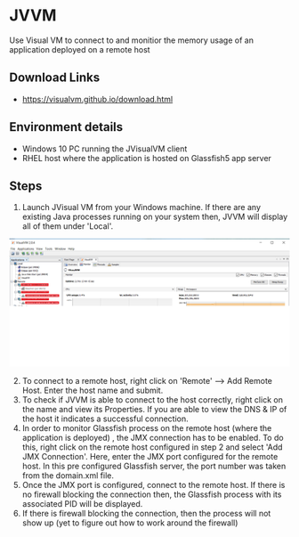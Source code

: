 # JVVM
Use Visual VM to connect to and monitior the memory usage of an application deployed on a remote host

## Download Links
- https://visualvm.github.io/download.html

## Environment details
- Windows 10 PC running the JVisualVM client
- RHEL host where the application is hosted on Glassfish5 app server

## Steps

1. Launch JVisual VM from your Windows machine. If there are any existing Java processes running on your system then, JVVM will display all of them under 'Local'.

![alt text](https://github.com/rcmohan12/JVVM/blob/main/images/dashboard.png)

2. To connect to a remote host, right click on 'Remote' --> Add Remote Host. Enter the host name and submit. 
3. To check if JVVM is able to connect to the host correctly, right click on the name and view its Properties. If you are able to view the DNS & IP of the host it indicates a successful connection.
5. In order to monitor Glassfish process on the remote host (where the application is deployed) , the JMX connection has to be enabled. To do this, right click on the remote host configured in step 2 and select 'Add JMX Connection'. Here, enter the JMX port configured for the remote host. In this pre configured Glassfish server, the port number was taken from the domain.xml file. 
6. Once the JMX port is configured, connect to the remote host. If there is no firewall blocking the connection then, the Glassfish process with its associated PID will be displayed.
7. If there is firewall blocking the connection, then the process will not show up (yet to figure out how to work around the firewall)

